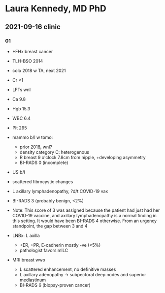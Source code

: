# Laura Kennedy, MD PhD

## 2021-09-16 clinic

### 01

- +FHx breast cancer
- TLH-BSO 2014
- colo 2018 w TA, next 2021
- Cr <1
- LFTs wnl
- Ca 9.8
- Hgb 15.3
- WBC 6.4
- Plt 295

- mammo b/l w tomo:
   - prior 2018, wnl?
   - density category C: heterogenous
   - R breast 9 o'clock 7.8cm from nipple, +developing asymmetry
   - BI-RADS 0 (incomplete)

- US b/l
 - scattered fibrocystic changes
 - L axillary lymphadenopathy, ?d/t COVID-19 vax
 - BI-RADS 3 (probably benign, <2%)
 - Note: This score of 3 was assigned because the patient had just had her COVID-19 vaccine, and axillary lymphadenopathy is a normal finding in this setting. It would have been BI-RADS 4 otherwise. From an urgency standpoint, the gap between 3 and 4

- LNBx: L axilla
  - +ER, +PR, E-cadherin mostly -ve (<5%)
  - pathologist favors mILC

- MRI breast wwo
  - L scattered enhancement, no definitive masses
  - L axillary adenopathy -> subpectoral deep nodes and superior mediastinum
  - BI-RADS 6 (biopsy-proven cancer)

